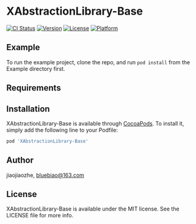 # XAbstractionLibrary-Base

[![CI Status](https://img.shields.io/travis/jiaojiaozhe/XAbstractionLibrary-Base.svg?style=flat)](https://travis-ci.org/jiaojiaozhe/XAbstractionLibrary-Base)
[![Version](https://img.shields.io/cocoapods/v/XAbstractionLibrary-Base.svg?style=flat)](https://cocoapods.org/pods/XAbstractionLibrary-Base)
[![License](https://img.shields.io/cocoapods/l/XAbstractionLibrary-Base.svg?style=flat)](https://cocoapods.org/pods/XAbstractionLibrary-Base)
[![Platform](https://img.shields.io/cocoapods/p/XAbstractionLibrary-Base.svg?style=flat)](https://cocoapods.org/pods/XAbstractionLibrary-Base)

## Example

To run the example project, clone the repo, and run `pod install` from the Example directory first.

## Requirements

## Installation

XAbstractionLibrary-Base is available through [CocoaPods](https://cocoapods.org). To install
it, simply add the following line to your Podfile:

```ruby
pod 'XAbstractionLibrary-Base'
```

## Author

jiaojiaozhe, bluebiao@163.com

## License

XAbstractionLibrary-Base is available under the MIT license. See the LICENSE file for more info.
